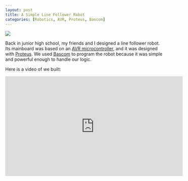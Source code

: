 ```yaml
---
layout: post
title: A Simple Line Follower Robot
categories: [Robotics, AVR, Proteus, Bascom]
---
```

<img src="https://drive.google.com/thumbnail?id=1ZFjRzW2HKdrgdVLJXnebRQ9zA2on1KFr&sz=w640-h480"/>

Back in junior high school, my friends and I designed a line follower robot. Its mainboard was based on an [AVR microcontroller](https://en.wikipedia.org/wiki/AVR_microcontrollers), and it was designed with [Proteus](https://www.labcenter.com/). We used [Bascom](https://avrhelp.mcselec.com/index.html) to program the robot because it was simple and powerful enough to handle our logic.

Here is a video of we built:

<p align="center">
<iframe width="560" height="315" src="https://www.youtube.com/embed/P_MbR9GoPVY" title="YouTube video player" frameborder="0" allow="accelerometer; autoplay; clipboard-write; encrypted-media; gyroscope; picture-in-picture" allowfullscreen></iframe>
</p>